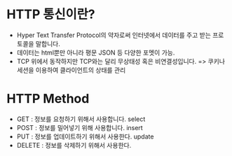 # HTTP 통신이란?

- Hyper Text Transfer Protocol의 약자로써 인터넷에서 데이터를 주고 받는 프로토콜을 말합니다.
- 데이터는 html뿐만 아니라 평문 JSON 등 다양한 포멧이 가능.
- TCP 위에서 동작하지만 TCP와는 달리 무상태성 혹은 비연결성입니다.
  => 쿠키나 세션을 이용하여 클라이언트의 상태를 관리

# HTTP Method

- GET : 정보를 요청하기 위해서 사용합니다. select
- POST : 정보를 밀어넣기 위해 사용합니다. insert
- PUT : 정보를 업데이트하기 위해서 사용한다. update
- DELETE : 정보를 삭제하기 위해서 사용한다.
